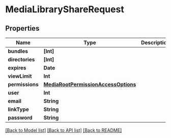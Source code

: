 # MediaLibraryShareRequest

## Properties

Name | Type | Description | Notes
------------ | ------------- | ------------- | -------------
**bundles** | **[Int]** |  | [optional] 
**directories** | **[Int]** |  | [optional] 
**expires** | **Date** |  | 
**viewLimit** | **Int** |  | [optional] 
**permissions** | [**MediaRootPermissionAccessOptions**](MediaRootPermissionAccessOptions.md) |  | 
**user** | **Int** |  | [optional] 
**email** | **String** |  | [optional] 
**linkType** | **String** |  | [optional] 
**password** | **String** |  | [optional] 

[[Back to Model list]](../#documentation-for-models) [[Back to API list]](../#documentation-for-api-endpoints) [[Back to README]](../)


